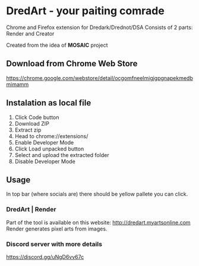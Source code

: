 # DredArt - your paiting comrade
Chrome and Firefox extension for Dredark/Drednot/DSA
Consists of 2 parts: Render and Creator

  
Created from the idea of **MOSAIC** project

## Download from Chrome Web Store
https://chrome.google.com/webstore/detail/ocgomfneelmigjgpgnapekmedbmimamm

## Instalation as local file
1. Click Code button
2. Download ZIP
3. Extract zip
4. Head to chrome://extensions/
5. Enable Developer Mode
6. Click Load unpacked button
7. Select and upload the extracted folder
8. Disable Developer Mode

## Usage
In top bar (where socials are) there should be yellow pallete you can click.


### DredArt | Render
Part of the tool is available on this website: http://dredart.myartsonline.com
Render generates pixel arts from images.

### Discord server with more details
https://discord.gg/uNgD6vv67c